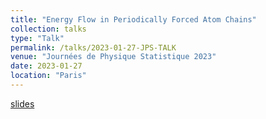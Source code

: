 ```yaml
---
title: "Energy Flow in Periodically Forced Atom Chains"
collection: talks
type: "Talk"
permalink: /talks/2023-01-27-JPS-TALK
venue: "Journées de Physique Statistique 2023"
date: 2023-01-27
location: "Paris"
---
```


[slides](/files/2023-01-27-JPS-TALK.pdf)